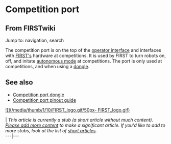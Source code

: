 # Competition port

## From FIRSTwiki

Jump to: navigation, search

The competition port is on the top of the [operator interface](Operator_interface "Operator interface") and interfaces with [FIRST's](first) hardware at competitions. It is used by FIRST to turn robots on, off, and initate [autonomous mode](Autonomous_mode "Autonomous mode") at competitions. The port is only used at competitions, and when using a [dongle](Competition_port_dongle "Competition port dongle").

## See also

- [Competition port dongle](Competition_port_dongle "Competition port dongle")
- [Competition port pinout guide](http://www.innovationfirst.com/FIRSTRobotics/pdfs/Competition_Port_Pinout_Guide.PDF "http://www.innovationfirst.com/FIRSTRobotics/pdfs/Competition_Port_Pinout_Guide.PDF")

[![](/media/thumb/1/10/FIRST_logo.gif/50px-
FIRST_logo.gif)](Image:FIRST_logo.gif)

| _This article is currently a stub (a short article without much content). [Please add more content](http://www.firstwiki.net/index.php?title=Competition_port&action=edit "http://www.firstwiki.net/index.php?title=Competition_port&action=edit") to make a significant article. If you'd like to add to more stubs, look at the list of [short articles](Special:Shortpages "Special:Shortpages")._<br>
---|---
